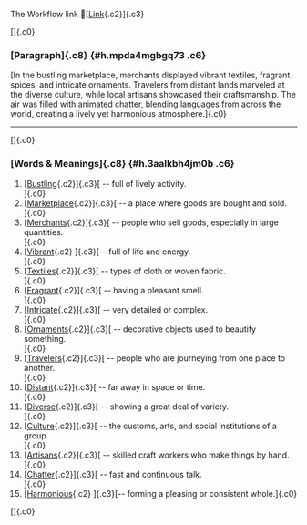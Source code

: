 The Workflow link
👏[[Link](https://www.google.com/url?q=http://www.google.com&sa=D&source=editors&ust=1760957050583966&usg=AOvVaw0DN3XnrRxYo0SYoJN7aJfK){.c2}]{.c3}

[]{.c0}

### [Paragraph]{.c8} {#h.mpda4mgbgq73 .c6}

[In the bustling marketplace, merchants displayed vibrant textiles,
fragrant spices, and intricate ornaments. Travelers from distant lands
marveled at the diverse culture, while local artisans showcased their
craftsmanship. The air was filled with animated chatter, blending
languages from across the world, creating a lively yet harmonious
atmosphere.]{.c0}

------------------------------------------------------------------------

[]{.c0}

### [Words & Meanings]{.c8} {#h.3aalkbh4jm0b .c6}

1.  [[Bustling](https://www.google.com/url?q=http://www.google.com&sa=D&source=editors&ust=1760957050586137&usg=AOvVaw2WHFUzlXvUWH2kO82HED9t){.c2}]{.c3}[ --
    full of lively activity.\
    ]{.c0}
2.  [[Marketplace](https://www.google.com/url?q=http://www.google.com&sa=D&source=editors&ust=1760957050586622&usg=AOvVaw0f8wC-iLQzZhVlkBunCFKm){.c2}]{.c3}[ --
    a place where goods are bought and sold.\
    ]{.c0}
3.  [[Merchants](https://www.google.com/url?q=http://www.google.com&sa=D&source=editors&ust=1760957050587122&usg=AOvVaw1BuUKhVriuqbJpKTOXgDk1){.c2}]{.c3}[ --
    people who sell goods, especially in large quantities.\
    ]{.c0}
4.  [[Vibrant](https://www.google.com/url?q=http://www.google.com&sa=D&source=editors&ust=1760957050587645&usg=AOvVaw2gK_p8lKvADD0taVsez28D){.c2}
    ]{.c3}[-- full of life and energy.\
    ]{.c0}
5.  [[Textiles](https://www.google.com/url?q=http://www.google.com&sa=D&source=editors&ust=1760957050588025&usg=AOvVaw0K9i6F4G7O6cwuNvh-gyJ4){.c2}]{.c3}[ --
    types of cloth or woven fabric.\
    ]{.c0}
6.  [[Fragrant](https://www.google.com/url?q=http://www.google.com&sa=D&source=editors&ust=1760957050588446&usg=AOvVaw1e7rWVrGWMPbEwkwQP9tQF){.c2}]{.c3}[ --
    having a pleasant smell.\
    ]{.c0}
7.  [[Intricate](https://www.google.com/url?q=http://www.google.com&sa=D&source=editors&ust=1760957050588833&usg=AOvVaw3DG176vBdr3K26B8Mile1k){.c2}]{.c3}[ --
    very detailed or complex.\
    ]{.c0}
8.  [[Ornaments](https://www.google.com/url?q=http://www.google.com&sa=D&source=editors&ust=1760957050589273&usg=AOvVaw2X_hWFVceHhu9HVqmCufCf){.c2}]{.c3}[ --
    decorative objects used to beautify something.\
    ]{.c0}
9.  [[Travelers](https://www.google.com/url?q=http://www.google.com&sa=D&source=editors&ust=1760957050589760&usg=AOvVaw2TNzolsechUvp-ZDzkTeOB){.c2}]{.c3}[ --
    people who are journeying from one place to another.\
    ]{.c0}
10. [[Distant](https://www.google.com/url?q=http://www.google.com&sa=D&source=editors&ust=1760957050590275&usg=AOvVaw3Dn7MHSdymWGgObYNCa0y1){.c2}]{.c3}[ --
    far away in space or time.\
    ]{.c0}
11. [[Diverse](https://www.google.com/url?q=http://www.google.com&sa=D&source=editors&ust=1760957050590683&usg=AOvVaw2yOtzRHetOMbjfdUbcLWHK){.c2}]{.c3}[ --
    showing a great deal of variety.\
    ]{.c0}
12. [[Culture](https://www.google.com/url?q=http://www.google.com&sa=D&source=editors&ust=1760957050591099&usg=AOvVaw2L_d04NiINilc8FQvNHc9S){.c2}]{.c3}[ --
    the customs, arts, and social institutions of a group.\
    ]{.c0}
13. [[Artisans](https://www.google.com/url?q=http://www.google.com&sa=D&source=editors&ust=1760957050591570&usg=AOvVaw1W1sckK8e4YEDpSOQZbiZW){.c2}]{.c3}[ --
    skilled craft workers who make things by hand.\
    ]{.c0}
14. [[Chatter](https://www.google.com/url?q=http://www.google.com&sa=D&source=editors&ust=1760957050592072&usg=AOvVaw1B66g4Ywd5Hdo9DrXpSFCc){.c2}]{.c3}[ --
    fast and continuous talk.\
    ]{.c0}
15. [[Harmonious](https://www.google.com/url?q=http://www.google.com&sa=D&source=editors&ust=1760957050592445&usg=AOvVaw1XW8F_2uX6x_Fkqf-UnWO5){.c2}
    ]{.c3}[-- forming a pleasing or consistent whole.]{.c0}

[]{.c0}
